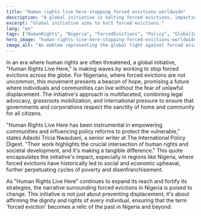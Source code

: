 ```yaml
---
title: "Human rights live here stopping forced evictions worldwide"
description: "A global initiative is halting forced evictions, impacting lives and laws in Nigeria."
excerpt: "Global initiative aims to halt forced evictions."
lang: "en"
tags: ["HumanRights", "Nigeria", "ForcedEvictions", "Policy", "GlobalInitiative"]
hero_image: "human-rights-live-here-stopping-forced-evictions-worldwide.png"
image_alt: "An emblem representing the global fight against forced evictions, with Nigeria in focus."
---
```


In an era where human rights are often threatened, a global initiative, "Human Rights Live Here," is making waves by working to stop forced evictions across the globe. For Nigerians, where forced evictions are not uncommon, this movement presents a beacon of hope, promising a future where individuals and communities can live without the fear of unlawful displacement. The initiative's approach is multifaceted, combining legal advocacy, grassroots mobilization, and international pressure to ensure that governments and corporations respect the sanctity of home and community for all citizens.

"Human Rights Live Here has been instrumental in empowering communities and influencing policy reforms to protect the vulnerable," states Adaobi Tricia Nwaubani, a senior writer at The International Policy Digest. "Their work highlights the crucial intersection of human rights and societal development, and it's making a tangible difference." This quote encapsulates the initiative's impact, especially in regions like Nigeria, where forced evictions have historically led to social and economic upheaval, further perpetuating cycles of poverty and disenfranchisement.

As "Human Rights Live Here" continues to expand its reach and fortify its strategies, the narrative surrounding forced evictions in Nigeria is poised to change. This initiative is not just about preventing displacement; it's about affirming the dignity and rights of every individual, ensuring that the term 'forced eviction' becomes a relic of the past in Nigeria and beyond.